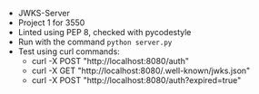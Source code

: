 - JWKS-Server
- Project 1 for 3550
- Linted using PEP 8, checked with pycodestyle
- Run with the command `python server.py`
- Test using curl commands:
  - curl -X POST "http://localhost:8080/auth"
  - curl -X GET "http://localhost:8080/.well-known/jwks.json"
  - curl -X POST "http://localhost:8080/auth?expired=true"
